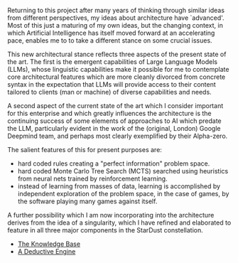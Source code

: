 Returning to this project after many years of thinking through similar ideas from different perspectives, my ideas about architecture have `advanced'.
Most of this just a maturing of my own ideas, but the changing context, in which Artificial Intelligence has itself moved forward at an accelerating pace, enables me to to take a different stance on some crucial issues.

This new architectural stance reflects three aspects of the present state of the art.
The first is the emergent capabilities of Large Language Models (LLMs), whose linguistic capabilities make it possible for me to contemplate core architectural features which are more cleanly divorced from concrete syntax in the expectation that LLMs will provide access to their content tailored to clients (man or machine) of diverse capabilities and needs.

A second aspect of the current state of the art which I consider important for this enterprise and which greatly influences the architecture is the continuing success of some elements of approaches to AI which predate the LLM, particularly evident in the work of the (original, London) Google Deepmind team, and perhaps most clearly exemplified by their Alpha-zero.

The salient features of this for present purposes are:
- hard coded rules creating a "perfect information" problem space.
- hard coded Monte Carlo Tree Search (MCTS) searched using heuristics from neural nets trained by reinforcement learning.
- instead of learning from masses of data, learning is accomplished by independent exploration of the problem space, in the case of games, by the software playing many games against itself.

A further possibility which I am now incorporating into the architecture derives from the idea of a singularity, which I have refined and elaborated to feature in all three major components in the StarDust constellation.

- [The Knowledge Base](The-Knowledge-Base)
- [A Deductive Engine](A-Deductive-Engine)
